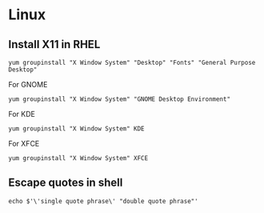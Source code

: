 # Linux

## Install X11 in RHEL

```
yum groupinstall "X Window System" "Desktop" "Fonts" "General Purpose Desktop"
```

For GNOME

```
yum groupinstall "X Window System" "GNOME Desktop Environment"
```

For KDE

```
yum groupinstall "X Window System" KDE
```

For XFCE

```
yum groupinstall "X Window System" XFCE
```

## Escape quotes in shell

```
echo $'\'single quote phrase\' "double quote phrase"'
```
